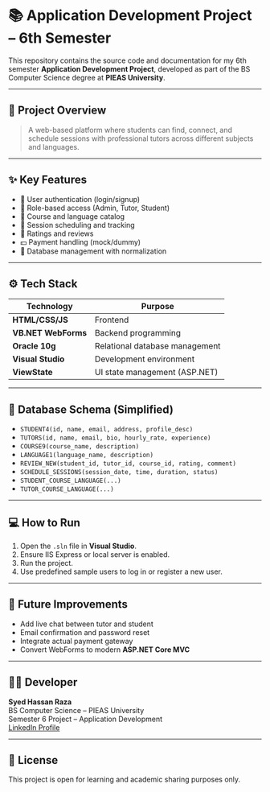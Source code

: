 # 📚 Application Development Project – 6th Semester

This repository contains the source code and documentation for my 6th semester **Application Development Project**, developed as part of the BS Computer Science degree at **PIEAS University**.

---

## 🚀 Project Overview

> A web-based platform where students can find, connect, and schedule sessions with professional tutors across different subjects and languages.

---

## ✨ Key Features

- 🔐 User authentication (login/signup)
- 👤 Role-based access (Admin, Tutor, Student)
- 📘 Course and language catalog
- 📅 Session scheduling and tracking
- 💬 Ratings and reviews
- 💵 Payment handling (mock/dummy)
- 📄 Database management with normalization

---

## ⚙️ Tech Stack

| Technology       | Purpose                        |
|------------------|--------------------------------|
| **HTML/CSS/JS**  | Frontend                       |
| **VB.NET WebForms** | Backend programming            |
| **Oracle 10g**   | Relational database management |
| **Visual Studio**| Development environment        |
| **ViewState**    | UI state management (ASP.NET)  |

---

## 🧱 Database Schema (Simplified)

- `STUDENT4(id, name, email, address, profile_desc)`
- `TUTORS(id, name, email, bio, hourly_rate, experience)`
- `COURSE9(course_name, description)`
- `LANGUAGE1(language_name, description)`
- `REVIEW_NEW(student_id, tutor_id, course_id, rating, comment)`
- `SCHEDULE_SESSIONS(session_date, time, duration, status)`
- `STUDENT_COURSE_LANGUAGE(...)`
- `TUTOR_COURSE_LANGUAGE(...)`

---

## 💻 How to Run

1. Open the `.sln` file in **Visual Studio**.
2. Ensure IIS Express or local server is enabled.
3. Run the project.
4. Use predefined sample users to log in or register a new user.

---

## 📝 Future Improvements

- Add live chat between tutor and student
- Email confirmation and password reset
- Integrate actual payment gateway
- Convert WebForms to modern **ASP.NET Core MVC**

---

## 👨‍🎓 Developer

**Syed Hassan Raza**  
BS Computer Science – PIEAS University  
Semester 6 Project – Application Development  
[LinkedIn Profile](www.linkedin.com/in/syed-hassan-raza-ba842b277) 

---

## 📃 License

This project is open for learning and academic sharing purposes only.
